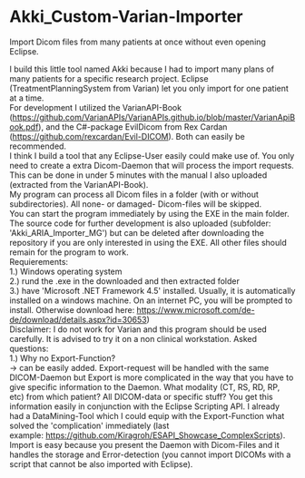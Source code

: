 # Akki_Custom-Varian-Importer
Import Dicom files from many patients at once without even opening Eclipse.

I build this little tool named Akki because I had to import many plans of many patients for a specific research project. Eclipse (TreatmentPlanningSystem from Varian) let you only import for one patient at a time.  
For development I utilized the VarianAPI-Book (https://github.com/VarianAPIs/VarianAPIs.github.io/blob/master/VarianApiBook.pdf), and the C#-package EvilDicom from Rex Cardan (https://github.com/rexcardan/Evil-DICOM). Both can easily be recommended.  
I think I build a tool that any Eclipse-User easily could make use of. You only need to create a extra Dicom-Daemon that will process the import requests. This can be done in under 5 minutes with the manual I also uploaded (extracted from the VarianAPI-Book).  
My program can process all Dicom files in a folder (with or without subdirectories). All none- or damaged- Dicom-files will be skipped.  
You can start the program immediately by using the EXE in the main folder. The source code for further development is also uploaded (subfolder: 'Akki_ARIA_Importer_MG') but can be deleted after downloading the repository if you are only interested in using the EXE. All other files should remain for the program to work.  
Requierements:  
1.) Windows operating system  
2.) rund the .exe in the downloaded and then extracted folder  
3.) have 'Microsoft .NET Framework 4.5' installed. Usually, it is automatically installed on a windows machine. On an internet PC, you will be prompted to install. Otherwise download here: https://www.microsoft.com/de-de/download/details.aspx?id=30653)  
Disclaimer: I do not work for Varian and this program should be used carefully. It is advised to try it on a non clinical workstation.
Asked questions:  
1.) Why no Export-Function?  
-> can be easily added. Export-request will be handled with the same DICOM-Daemon but Export is more complicated in the way that you have to give specific information to the Daemon. What modality (CT, RS, RD, RP, etc) from which patient? All DICOM-data or specific stuff? You get this information easily in conjunction with the Eclipse Scripting API. I already had a DataMining-Tool which I could equip with the Export-Function what solved the 'complication' immediately (last example: https://github.com/Kiragroh/ESAPI_Showcase_ComplexScripts). Import is easy because you present the Daemon with Dicom-Files and it handles the storage and Error-detection (you cannot import DICOMs with a script that cannot be also imported with Eclipse).

